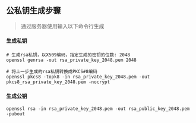 ## 公私钥生成步骤



>  通过服务器使用输入以下命令行生成



#### 生成私钥

```shell
# 生成rsa私钥，以X509编码，指定生成的密钥的位数: 2048
openssl genrsa -out rsa_private_key_2048.pem 2048

# 将上一步生成的rsa私钥转换成PKCS#8编码
openssl pkcs8 -topk8 -in rsa_private_key_2048.pem -out pkcs8_rsa_private_key_2048.pem -nocrypt
```

#### 生成公钥

```shell
openssl rsa -in rsa_private_key_2048.pem -out rsa_public_key_2048.pem -pubout
```

